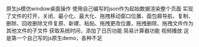 原生js模仿window桌面操作
使用自己编写的json作为起始数据渲染整个页面
实现了文件的打开，关闭、最小化、最大化、拖拽移动窗口位置、面包屑导航、复制、删除、回收删除文件复原、新建、粘贴、拖拽更改位置，拖拽删除、拖拽文件作为其他文件的子文件
获取系统时间，添加了日历功能
简易计算器功能
视频播放
这是第一个自己写的js原生demo，各种不足
